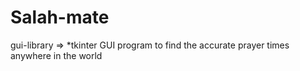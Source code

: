 # Salah-mate
gui-library => 
  *tkinter
GUI program to find the accurate prayer times anywhere in the world
